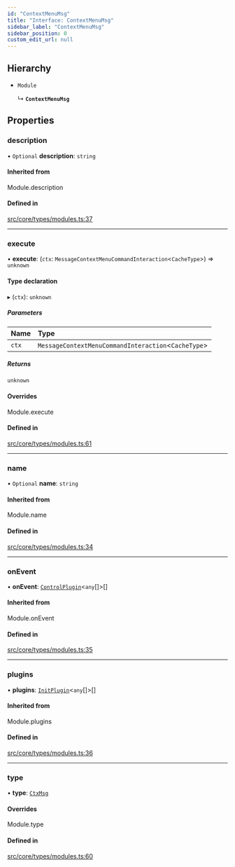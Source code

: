 ```yaml
---
id: "ContextMenuMsg"
title: "Interface: ContextMenuMsg"
sidebar_label: "ContextMenuMsg"
sidebar_position: 0
custom_edit_url: null
---
```


## Hierarchy

- `Module`

  ↳ **`ContextMenuMsg`**

## Properties

### description

• `Optional` **description**: `string`

#### Inherited from

Module.description

#### Defined in

[src/core/types/modules.ts:37](https://github.com/sern-handler/handler/blob/941e1ea/src/core/types/modules.ts#L37)

___

### execute

• **execute**: (`ctx`: `MessageContextMenuCommandInteraction`<`CacheType`\>) => `unknown`

#### Type declaration

▸ (`ctx`): `unknown`

##### Parameters

| Name | Type |
| :------ | :------ |
| `ctx` | `MessageContextMenuCommandInteraction`<`CacheType`\> |

##### Returns

`unknown`

#### Overrides

Module.execute

#### Defined in

[src/core/types/modules.ts:61](https://github.com/sern-handler/handler/blob/941e1ea/src/core/types/modules.ts#L61)

___

### name

• `Optional` **name**: `string`

#### Inherited from

Module.name

#### Defined in

[src/core/types/modules.ts:34](https://github.com/sern-handler/handler/blob/941e1ea/src/core/types/modules.ts#L34)

___

### onEvent

• **onEvent**: [`ControlPlugin`](ControlPlugin.md)<`any`[]\>[]

#### Inherited from

Module.onEvent

#### Defined in

[src/core/types/modules.ts:35](https://github.com/sern-handler/handler/blob/941e1ea/src/core/types/modules.ts#L35)

___

### plugins

• **plugins**: [`InitPlugin`](InitPlugin.md)<`any`[]\>[]

#### Inherited from

Module.plugins

#### Defined in

[src/core/types/modules.ts:36](https://github.com/sern-handler/handler/blob/941e1ea/src/core/types/modules.ts#L36)

___

### type

• **type**: [`CtxMsg`](../enums/CommandType.md#ctxmsg)

#### Overrides

Module.type

#### Defined in

[src/core/types/modules.ts:60](https://github.com/sern-handler/handler/blob/941e1ea/src/core/types/modules.ts#L60)
